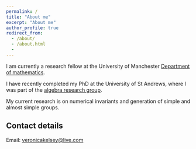 ```yaml
---
permalink: /
title: "About me"
excerpt: "About me"
author_profile: true
redirect_from:
  - /about/
  - /about.html
  -
---
```


I am currently a research fellow at the University of Manchester [Department of mathematics](https://www.maths.manchester.ac.uk).

I have recently completed my PhD at the University of St Andrews, where I was part of the [algebra research group](http://www-maths.mcs.st-andrews.ac.uk/pg/pure/Algebra/index.php).

My current research is on numerical invariants and generation of simple and almost simple groups. 



## Contact details
 
Email: veronicakelsey@live.com

